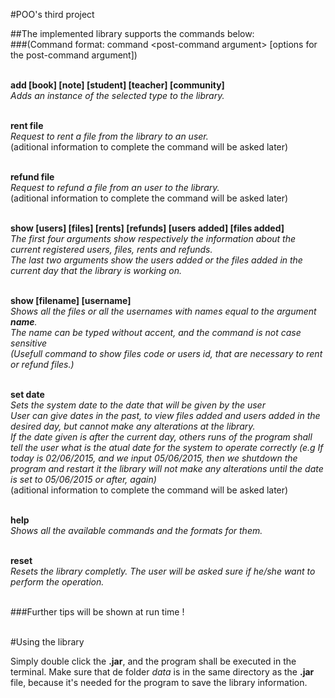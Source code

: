 #POO's third project

##The implemented library supports the commands below:<br>
###(Command format: command \<post-command argument\> [options for the post-command argument])<br><br>

**add <type> [book] [note] [student] [teacher] [community]**<br>
*Adds an instance of the selected type to the library.*<br><br>

**rent file**<br>
*Request to rent a file from the library to an user.*<br>
(aditional information to complete the command will be asked later)<br><br>

**refund file**<br>
*Request to refund a file from an user to the library.*<br>
(aditional information to complete the command will be asked later)<br><br>

**show <type> [users] [files] [rents] [refunds] [users added] [files added]**<br>
*The first four arguments show respectively the information about the current registered users, files, rents and refunds.*<br>
*The last two arguments show the users added or the files added in the current day that the library is working on.*<br><br>

**show [filename] [username] <name>**<br>
*Shows all the files or all the usernames with names equal to the argument **name**.*<br>
*The name can be typed without accent, and the command is not case sensitive*<br>
*(Usefull command to show files code or users id, that are necessary to rent or refund files.)*<br><br>

**set date**<br>
*Sets the system date to the date that will be given by the user*<br>
*User can give dates in the past, to view files added and users added in the desired day, but cannot make any alterations at the library.*<br>
*If the date given is after the current day, others runs of the program shall tell the user what is the atual date for the system to operate correctly (e.g If today is 02/06/2015, and we input 05/06/2015, then we shutdown the program  and restart it the library will not make any alterations until the date is set to 05/06/2015 or after, again)*<br>
(aditional information to complete the command will be asked later)<br><br>

**help**<br>
*Shows all the available commands and the formats for them.*<br><br>

**reset**<br>
*Resets the library completly. The user will be asked sure if he/she want to perform the operation.*<br><br>

###Further tips will be shown at run time !<br><br>

#Using the library<br>

Simply double click the **.jar**, and the program shall be executed in the terminal. Make sure that de folder *data* is in the same directory as the **.jar** file, because it's needed for the program to save the library information.<br>
